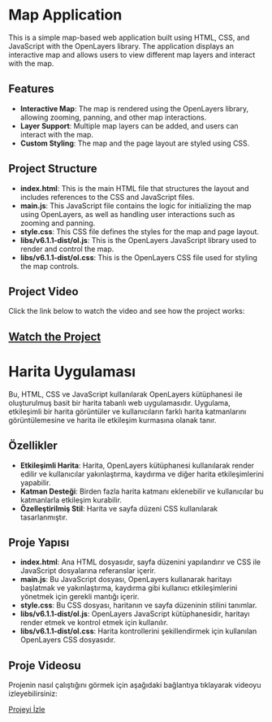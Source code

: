 # Map Application

This is a simple map-based web application built using HTML, CSS, and JavaScript with the OpenLayers library. The application displays an interactive map and allows users to view different map layers and interact with the map.

## Features

- **Interactive Map**: The map is rendered using the OpenLayers library, allowing zooming, panning, and other map interactions.
- **Layer Support**: Multiple map layers can be added, and users can interact with the map.
- **Custom Styling**: The map and the page layout are styled using CSS.

## Project Structure

- **index.html**: This is the main HTML file that structures the layout and includes references to the CSS and JavaScript files.
- **main.js**: This JavaScript file contains the logic for initializing the map using OpenLayers, as well as handling user interactions such as zooming and panning.
- **style.css**: This CSS file defines the styles for the map and page layout.
- **libs/v6.1.1-dist/ol.js**: This is the OpenLayers JavaScript library used to render and control the map.
- **libs/v6.1.1-dist/ol.css**: This is the OpenLayers CSS file used for styling the map controls.

## Project Video

Click the link below to watch the video and see how the project works:

[Watch the Project](https://youtu.be/8RMm4dhzJ-k?si=e27FmMjZCwtEWlvY)
--------------------------------------------------------------------------------------------------------------------------------

# Harita Uygulaması

Bu, HTML, CSS ve JavaScript kullanılarak OpenLayers kütüphanesi ile oluşturulmuş basit bir harita tabanlı web uygulamasıdır. Uygulama, etkileşimli bir harita görüntüler ve kullanıcıların farklı harita katmanlarını görüntülemesine ve harita ile etkileşim kurmasına olanak tanır.

## Özellikler

- **Etkileşimli Harita**: Harita, OpenLayers kütüphanesi kullanılarak render edilir ve kullanıcılar yakınlaştırma, kaydırma ve diğer harita etkileşimlerini yapabilir.
- **Katman Desteği**: Birden fazla harita katmanı eklenebilir ve kullanıcılar bu katmanlarla etkileşim kurabilir.
- **Özelleştirilmiş Stil**: Harita ve sayfa düzeni CSS kullanılarak tasarlanmıştır.

## Proje Yapısı

- **index.html**: Ana HTML dosyasıdır, sayfa düzenini yapılandırır ve CSS ile JavaScript dosyalarına referanslar içerir.
- **main.js**: Bu JavaScript dosyası, OpenLayers kullanarak haritayı başlatmak ve yakınlaştırma, kaydırma gibi kullanıcı etkileşimlerini yönetmek için gerekli mantığı içerir.
- **style.css**: Bu CSS dosyası, haritanın ve sayfa düzeninin stilini tanımlar.
- **libs/v6.1.1-dist/ol.js**: OpenLayers JavaScript kütüphanesidir, haritayı render etmek ve kontrol etmek için kullanılır.
- **libs/v6.1.1-dist/ol.css**: Harita kontrollerini şekillendirmek için kullanılan OpenLayers CSS dosyasıdır.

## Proje Videosu

Projenin nasıl çalıştığını görmek için aşağıdaki bağlantıya tıklayarak videoyu izleyebilirsiniz:

[Projeyi İzle](https://youtu.be/8RMm4dhzJ-k?si=e27FmMjZCwtEWlvY)
